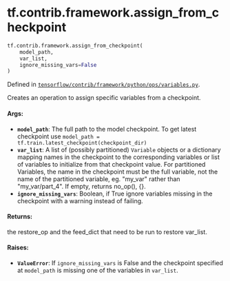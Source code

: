<div itemscope itemtype="http://developers.google.com/ReferenceObject">
<meta itemprop="name" content="tf.contrib.framework.assign_from_checkpoint" />
<meta itemprop="path" content="Stable" />
</div>

# tf.contrib.framework.assign_from_checkpoint

``` python
tf.contrib.framework.assign_from_checkpoint(
    model_path,
    var_list,
    ignore_missing_vars=False
)
```



Defined in [`tensorflow/contrib/framework/python/ops/variables.py`](/code/stable/tensorflow/contrib/framework/python/ops/variables.py).

Creates an operation to assign specific variables from a checkpoint.

#### Args:

* <b>`model_path`</b>: The full path to the model checkpoint. To get latest checkpoint
      use `model_path = tf.train.latest_checkpoint(checkpoint_dir)`
* <b>`var_list`</b>: A list of (possibly partitioned) `Variable` objects
      or a dictionary mapping names in the checkpoint to the
      corresponding variables or list of variables to initialize
      from that checkpoint value. For partitioned Variables, the
      name in the checkpoint must be the full variable, not the
      name of the partitioned variable, eg. "my_var" rather than
      "my_var/part_4". If empty, returns no_op(), {}.
* <b>`ignore_missing_vars`</b>: Boolean, if True ignore variables missing in the
      checkpoint with a warning instead of failing.


#### Returns:

the restore_op and the feed_dict that need to be run to restore var_list.


#### Raises:

* <b>`ValueError`</b>: If `ignore_missing_vars` is False and the checkpoint specified
      at `model_path` is missing one of the variables in `var_list`.
